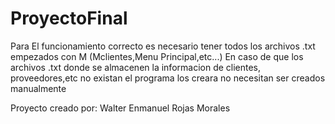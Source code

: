 # ProyectoFinal
Para El funcionamiento correcto es necesario tener todos los archivos .txt empezados con M (Mclientes,Menu Principal,etc...)
En caso de que los archivos .txt donde se almacenen la informacion de clientes, proveedores,etc no existan el programa los creara no necesitan ser creados manualmente

Proyecto creado por:
Walter Enmanuel Rojas Morales
